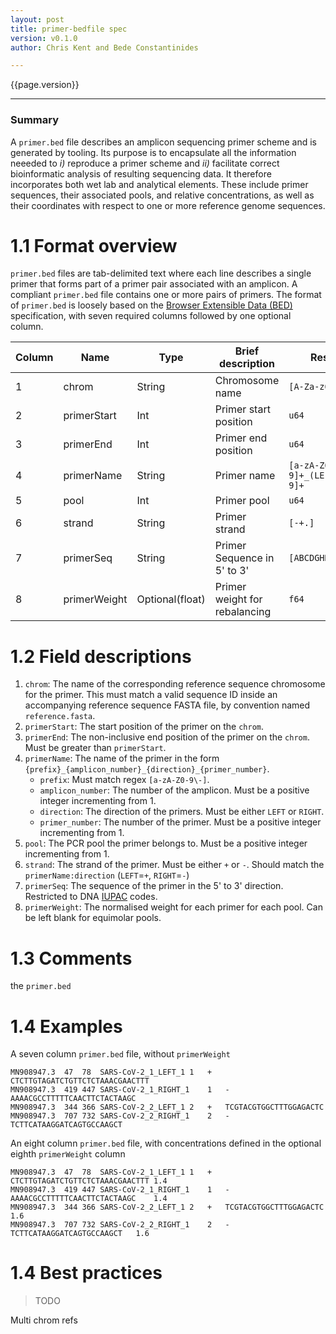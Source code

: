 ```yaml
---
layout: post
title: primer-bedfile spec
version: v0.1.0
author: Chris Kent and Bede Constantinides  

---
```

{{page.version}}

---

### Summary 
A `primer.bed` file describes an amplicon sequencing primer scheme and is generated by tooling. Its purpose is to encapsulate all the information neeeded to *i)* reproduce a primer scheme and *ii)* facilitate correct bioinformatic analysis of resulting sequencing data. It therefore incorporates both wet lab and analytical elements. These include primer sequences, their associated pools, and relative concentrations, as well as their coordinates with respect to one or more reference genome sequences.


# 1.1 Format overview  

`primer.bed` files are tab-delimited text where each line describes a single primer that forms part of a primer pair associated with an amplicon. A compliant `primer.bed` file contains one or more pairs of primers. The format of `primer.bed` is loosely based on the [Browser Extensible Data (BED)](https://samtools.github.io/hts-specs/BEDv1.pdf) specification, with seven required columns followed by one optional column.

| Column | Name    | Type            | Brief description             | Restrictions                                 |
| --- | ------------ | --------------- | ----------------------------- | -------------------------------------------- |
| 1   | chrom        | String          | Chromosome name               | `[A-Za-z0-9_]`                               |
| 2   | primerStart  | Int             | Primer start position         | `u64`                                        |
| 3   | primerEnd    | Int             | Primer end position           | `u64`                                        |
| 4   | primerName   | String          | Primer name                   | `[a-zA-Z0-9\-]+_[0-9]+_(LEFT\|RIGHT)_[0-9]+` |
| 5   | pool         | Int             | Primer pool                   | `u64`                                        |
| 6   | strand       | String          | Primer strand                 | `[-+.]`                                      |
| 7   | primerSeq    | String          | Primer Sequence in 5' to 3'   | `[ABCDGHKMNRSTUVWY]`                         |
| 8   | primerWeight | Optional(float) | Primer weight for rebalancing | `f64`                                        |

# 1.2 Field descriptions 

1. `chrom`: The name of the corresponding reference sequence chromosome for the primer. This must match a valid sequence ID inside an accompanying reference sequence FASTA file,  by convention named `reference.fasta`.
2. `primerStart`: The start position of the primer on the `chrom`. 
3. `primerEnd`: The non-inclusive end position of the primer on the `chrom`. Must be greater than `primerStart`.
4. `primerName`: The name of the primer in the form `{prefix}_{amplicon_number}_{direction}_{primer_number}`. 
    - `prefix`: Must match regex `[a-zA-Z0-9\-]`.
    - `amplicon_number`: The number of the amplicon. Must be a positive integer incrementing from 1.
    - `direction`: The direction of the primers. Must be either `LEFT` or `RIGHT`.
    - `primer_number`: The number of the primer. Must be a positive integer incrementing from 1.
5. `pool`: The PCR pool the primer belongs to. Must be a positive integer incrementing from 1.
6. `strand`: The strand of the primer. Must be either `+` or `-`. Should match the `primerName:direction` (`LEFT`=`+`, `RIGHT`=`-`)
7. `primerSeq`: The sequence of the primer in the 5' to 3' direction. Restricted to DNA [IUPAC](https://academic.oup.com/nar/article/13/9/3021/2381659) codes.
8. `primerWeight`: The normalised weight for each primer for each pool. Can be left blank for equimolar pools.

# 1.3 Comments

the `primer.bed`



# 1.4 Examples

A seven column `primer.bed` file, without `primerWeight`
```
MN908947.3	47	78	SARS-CoV-2_1_LEFT_1	1	+	CTCTTGTAGATCTGTTCTCTAAACGAACTTT
MN908947.3	419	447	SARS-CoV-2_1_RIGHT_1	1	-	AAAACGCCTTTTTCAACTTCTACTAAGC
MN908947.3	344	366	SARS-CoV-2_2_LEFT_1	2	+	TCGTACGTGGCTTTGGAGACTC
MN908947.3	707	732	SARS-CoV-2_2_RIGHT_1	2	-	TCTTCATAAGGATCAGTGCCAAGCT
```

An eight column `primer.bed` file, with concentrations defined in the optional eighth `primerWeight` column
```
MN908947.3	47	78	SARS-CoV-2_1_LEFT_1	1	+	CTCTTGTAGATCTGTTCTCTAAACGAACTTT	1.4
MN908947.3	419	447	SARS-CoV-2_1_RIGHT_1	1	-	AAAACGCCTTTTTCAACTTCTACTAAGC	1.4
MN908947.3	344	366	SARS-CoV-2_2_LEFT_1	2	+	TCGTACGTGGCTTTGGAGACTC	1.6
MN908947.3	707	732	SARS-CoV-2_2_RIGHT_1	2	-	TCTTCATAAGGATCAGTGCCAAGCT	1.6
```

# 1.4 Best practices 

>  TODO

 Multi chrom refs
